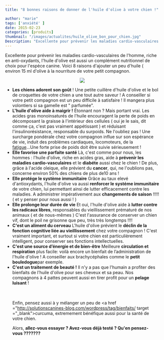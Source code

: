 ```yaml
---
title: "8 bonnes raisons de donner de l'huile d'olive à votre chien !"

author: "marie"
tags: ['anxiété' ]
date: 2015-02-23
categories: [produits]
thumbnail: "/images/actualites/huile_olive_bon_pour_chien.jpg"
Description: "Excellente pour prévenir les maladies cardio-vasculaires de l'homme, l'huile d'olive est aussi un complément nutritionnel de choix pour l'espèce canine. Voici 8 raisons d'ajouter un peu d'huile d'olive à la nourriture de votre petit compagnon."
---
```


Excellente pour prévenir les maladies cardio-vasculaires de l'homme, riche en anti-oxydants, l'huile d'olive est aussi un complément nutritionnel de choix pour l'espèce canine. Voici 8 raisons d'ajouter un peu d'huile ( environ 15 ml d'olive à la nourriture de votre petit compagnon.

<p align="center"><img src="/images/actualites/huile_olive_bon_pour_chien.jpg"></p>

<ul>
<li> <b>Les chiens adorent son goût</b> !
Une petite cuillère d'huile d'olive et le bol de croquettes de votre chien a une tout autre saveur ! A conseiller si votre petit compagnon est un peu difficile à satisfaire ! Il mangera plus volontiers si sa gamelle est " parfumée".</li>
<li><b>L'huile d'olive aide à maigrir !</b>
Étonnant non ? Mais portant vrai. Les acides gras monoinsaturés de l'huile encouragent la perte de poids en décomposant la graisse à l'intérieur des cellules ( oui je le sais, dit comme ça, c'est pas vraiment appétissant ) et réduisant l'insulinorésistance, responsable du surpoids. Ne l'oubliez pas ! Une surcharge pondérale chez votre compagnon influe sur son espérance de vie, induit des problémes cardiaques, locomoteurs, de la <a href ="http://www.chien-calme.com/actualites/fatigue-chien/ target ="blank>fatigue</a>...Une forte prise de poids doit être suivie sérieusement !
</li>
<li> <b>Elle favorise une parfaite santé</b>
Là, c'est comme pour nous, les hommes : l'huile d'olive, riche en acides gras, aide à <b>prévenir les maladies cardio-vasculaires</b> et le <b>diabéte</b> aussi chez le chien ! De plus, grâce à l'acide oleique, elle prévient du <b>cancer</b>, qui, ne l'oublions pas,  concerne environ 50% des chiens de plus de10 ans !</li>
<li><b>Elle protége le système immunitaire</b>
Grâce au taux elevé d'antioxydants, l'huile d'olive va aussi <b>renforcer le systéme immunitaire</b> de votre chien, lui permettant ainsi de lutter efficacement contre les maladies. A administrer impérativement aux <b>changements de saison</b> !!!!! ( et y penser pour nous aussi ! )</li>
<li><b>Elle prolonge leur durée de vie</b>
Et oui, l'huile d'olive aide à <b>lutter contre les radicaux libres</b>, responsables du vieillissement prématuré de nos animaux ( et de nous-mêmes ) C'est l'assurance de conserver un chien vif, dont le poil ne grisonne que peu, très très longtemps !!!!
</li>
<li><b>C'est un aliment du cerveau</b>
L'huile d'olive prévient le <b>déclin de la fonction cognitive liée au vieillissement</b> chez votre compagnon ! C'est vraiment important, et surtout si votre chien est particulièrement intelligent, pour conserver ses fonctions intellectuelles.</li>
<li><b>C'est une source d’énergie et de bien-être</b>
Meilleure <b>circulation et respiration</b> plus facile: voilà encore un bienfait de l’administration de l'huile d'olive ! A conseiller aux brachycéphales comme le <b> petit bouledogue</b>par exemple.</li>
<li><b>C'est un traitement de beauté !</b>
Il n'y a pas que l'humain a profiter des bienfaits de l’huile d'olive pour ses cheveux et sa peau. Nos compagnons à 4 pattes peuvent aussi en tirer profit pour un <b>pelage luisant</b> !



<br><br>Enfin, pensez aussi à y mélanger un peu de <a href ="http://solutionscanines-blog.com/wordpress/tag/bienfaits/ target ="_blank">curcuma</a>, extremement bénéfique aussi pour la santé de votre chien.

Alors, <b>allez-vous essayer ? Avez-vous déjà testé ? Qu'en pensez-vous ???????</b></li></ul>